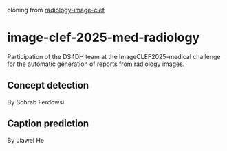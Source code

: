 cloning from [radiology-image-clef](https://github.com/sssohrab/radiology-image-clef.git)
# image-clef-2025-med-radiology

Participation of the DS4DH team at the ImageCLEF2025-medical challenge for the automatic generation of reports from radiology images.

## Concept detection
By Sohrab Ferdowsi

## Caption prediction

By Jiawei He
